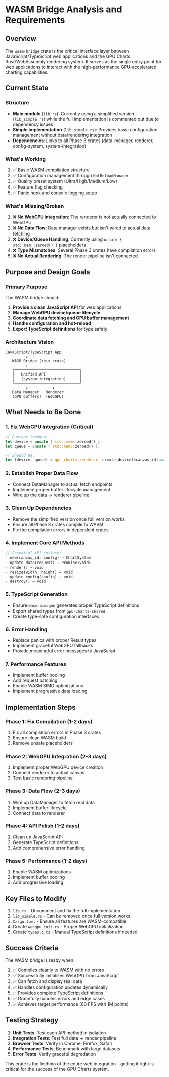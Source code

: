 # WASM Bridge Analysis and Requirements

## Overview

The `wasm-bridge` crate is the critical interface layer between JavaScript/TypeScript web applications and the GPU Charts Rust/WebAssembly rendering system. It serves as the single entry point for web applications to interact with the high-performance GPU-accelerated charting capabilities.

## Current State

### Structure
- **Main module** (`lib.rs`): Currently using a simplified version (`lib_simple.rs`) while the full implementation is commented out due to dependency issues
- **Simple implementation** (`lib_simple.rs`): Provides basic configuration management without data/rendering integration
- **Dependencies**: Links to all Phase 3 crates (data-manager, renderer, config-system, system-integration)

### What's Working
1. ✅ Basic WASM compilation structure
2. ✅ Configuration management through `HotReloadManager`
3. ✅ Quality preset system (Ultra/High/Medium/Low)
4. ✅ Feature flag checking
5. ✅ Panic hook and console logging setup

### What's Missing/Broken
1. ❌ **No WebGPU Integration**: The renderer is not actually connected to WebGPU
2. ❌ **No Data Flow**: Data manager exists but isn't wired to actual data fetching
3. ❌ **Device/Queue Handling**: Currently using `unsafe { std::mem::zeroed() }` placeholders
4. ❌ **Type Mismatches**: Several Phase 3 crates have compilation errors
5. ❌ **No Actual Rendering**: The render pipeline isn't connected

## Purpose and Design Goals

### Primary Purpose
The WASM bridge should:
1. **Provide a clean JavaScript API** for web applications
2. **Manage WebGPU device/queue lifecycle** 
3. **Coordinate data fetching and GPU buffer management**
4. **Handle configuration and hot-reload**
5. **Export TypeScript definitions** for type safety

### Architecture Vision
```
JavaScript/TypeScript App
         ↓
   WASM Bridge (this crate)
         ↓
   ┌─────────────────────────────┐
   │   Unified API               │
   │   (system-integration)      │
   └─────────────────────────────┘
         ↓           ↓
   Data Manager   Renderer
   (GPU buffers)  (WebGPU)
```

## What Needs to Be Done

### 1. Fix WebGPU Integration (Critical)
```rust
// Current (broken):
let device = unsafe { std::mem::zeroed() };
let queue = unsafe { std::mem::zeroed() };

// Should be:
let (device, queue) = gpu_charts_renderer::create_device(&canvas_id).await?;
```

### 2. Establish Proper Data Flow
- Connect DataManager to actual fetch endpoints
- Implement proper buffer lifecycle management
- Wire up the data → renderer pipeline

### 3. Clean Up Dependencies
- Remove the simplified version once full version works
- Ensure all Phase 3 crates compile to WASM
- Fix the compilation errors in dependent crates

### 4. Implement Core API Methods
```rust
// Essential API surface:
- new(canvas_id, config) → ChartSystem
- update_data(request) → Promise<void>
- render() → void
- resize(width, height) → void
- update_config(config) → void
- destroy() → void
```

### 5. TypeScript Generation
- Ensure `wasm-bindgen` generates proper TypeScript definitions
- Export shared types from `gpu-charts-shared`
- Create type-safe configuration interfaces

### 6. Error Handling
- Replace panics with proper Result types
- Implement graceful WebGPU fallbacks
- Provide meaningful error messages to JavaScript

### 7. Performance Features
- Implement buffer pooling
- Add request batching
- Enable WASM SIMD optimizations
- Implement progressive data loading

## Implementation Steps

### Phase 1: Fix Compilation (1-2 days)
1. Fix all compilation errors in Phase 3 crates
2. Ensure clean WASM build
3. Remove unsafe placeholders

### Phase 2: WebGPU Integration (2-3 days)
1. Implement proper WebGPU device creation
2. Connect renderer to actual canvas
3. Test basic rendering pipeline

### Phase 3: Data Flow (2-3 days)
1. Wire up DataManager to fetch real data
2. Implement buffer lifecycle
3. Connect data to renderer

### Phase 4: API Polish (1-2 days)
1. Clean up JavaScript API
2. Generate TypeScript definitions
3. Add comprehensive error handling

### Phase 5: Performance (1-2 days)
1. Enable WASM optimizations
2. Implement buffer pooling
3. Add progressive loading

## Key Files to Modify

1. `lib.rs` - Uncomment and fix the full implementation
2. `lib_simple.rs` - Can be removed once full version works
3. `Cargo.toml` - Ensure all features are WASM-compatible
4. Create `webgpu_init.rs` - Proper WebGPU initialization
5. Create `types.d.ts` - Manual TypeScript definitions if needed

## Success Criteria

The WASM bridge is ready when:
1. ✅ Compiles cleanly to WASM with no errors
2. ✅ Successfully initializes WebGPU from JavaScript
3. ✅ Can fetch and display real data
4. ✅ Handles configuration updates dynamically
5. ✅ Provides complete TypeScript definitions
6. ✅ Gracefully handles errors and edge cases
7. ✅ Achieves target performance (60 FPS with 1M points)

## Testing Strategy

1. **Unit Tests**: Test each API method in isolation
2. **Integration Tests**: Test full data → render pipeline
3. **Browser Tests**: Verify in Chrome, Firefox, Safari
4. **Performance Tests**: Benchmark with large datasets
5. **Error Tests**: Verify graceful degradation

This crate is the linchpin of the entire web integration - getting it right is critical for the success of the GPU Charts system.